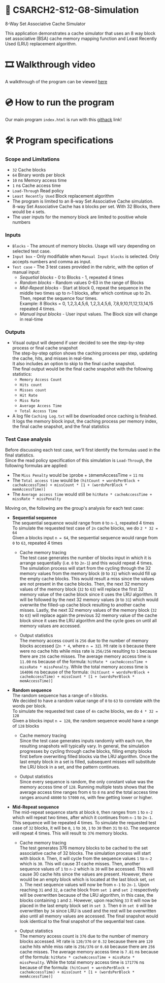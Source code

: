 # :abacus: CSARCH2-S12-G8-Simulation
8-Way Set Associative Cache Simulator

This application demonstrates a cache simulator that uses an 8 way block set associative (BSA) cache memory mapping function and Least Recently Used (LRU) replacement algorithm.

# :film_strip: Walkthrough video
A walkthrough of the program can be viewed [here](https://drive.google.com/file/d/1t-Q9Il0Q4GDXCyaSFpcfOnjU5AYzNt3Q/view?usp=sharing)

# :cd: How to run the program
Our main program `index.html` is run with this [githack](https://raw.githack.com/smtLasalle/S12-CSARCH2-Simulation/main/index.html) link!

# :hammer_and_wrench: Program specifications
### **Scope and Limitations**
  * `32` Cache blocks
  * `64` Binary words per block
  * `10` ns Memory access time
  * `1` ns Cache access time
  * `Load-Through` Read policy
  * `Least Recently Used` Block replacement algorithm
  * The program is limited to an 8-way Set Associative Cache simulation.  
    8-way Set Associative Cache has `8` blocks per set. With 32 Blocks, there would be `4` sets.
  * The user inputs for the memory block are limited to positive whole numbers

### **Inputs**
  + `Blocks` - The amount of memory blocks. Usage will vary depending on selected test case.
  + `Input box` - Only modifiable when `Manual Input blocks` is selected. Only accepts numbers and comma as input.
  + `Test case` - The 3 test cases provided in the rubric, with the option of manual input:
     * *Sequetial blocks* - 0 to Blocks - 1, repeated 4 times
     * *Random blocks* - Random values 0-63 in the range of Blocks
     * *Mid-Repeat blocks* - Start at block 0, repeat the sequence in the middle two times up to n-1 blocks, after which continue up to 2n. Then, repeat the sequence four times.  
       Example: 8 Blocks = 0, 1,2,3,4,5,6, 1,2,3,4,5,6, 7,8,9,10,11,12,13,14,15 repeated 4 times.
     * *Manual Input blocks* - User input values. The Block size will change in real-time

### **Outputs**
  * Visual output will depend if user decided to see the step-by-step process or final cache snapshot  
    The step-by-step option shows the caching process per step, updating the cache, hits, and misses in real-time.  
    It also includes an option to skip to the final cache snapshot.  
    The final output would be the final cache snapshot with the following statistics:  
    * `Memory Access Count`
    * `Hits count`
    * `Misses count`
    * `Hit Rate`
    * `Miss Rate`
    * `Average Access Time`
    * `Total Access Time`
  * A log file `Caching Log.txt` will be downloaded once caching is finished. It logs the memory block input, the caching process per memory index, the final cache snapshot, and the final statistics

### **Test Case analysis**  
  Before discussing each test case, we'll first identify the formulas used in the final statistics.  
  Since the read policy specification of this simulation is `Load-Through`, the following formulas are applied:
  * The `Miss Penalty` would be `1`probe + `10`memAccessTime = `11` ns
  * The `Total access time` would be `(hitCount + wordsPerBlock + cacheAccessTime) + missCount * [1 + (wordsPerBlock * memAccessTime)]`
  * The `Average access time` would still be `hitRate * cacheAccessTime + missRate * missPenalty`  

  Moving on, the following are the group's analysis for each test case:

  * **Sequential sequence**  
    The sequential sequence would range from `0` to `n-1`, repeated 4 times  
    To simulate the requested test case of `2n` cache blocks, we do `2 * 32 = 64`  
    Given a blocks input `n = 64`, the sequential sequence would range from `0` to `63`, repeated 4 times

    * Cache memory tracing  
      The test case generates the number of blocks input in which it is arrange sequentially (i.e. `0` to `2n-1`) and
      this would repeat 4 times. The simulation process will start from the cycling through the 32 memory values from the
      memory block (`0` to `31`) which would fill up the empty cache blocks. This would result a miss since the values
      are not present in the cache blocks. Then, the next 32 memory values of the memory block (`32` to `63`) will
      replace the first 32 memory value of the cache block since it uses the LRU algorithm. It will be followed by
      the next 32 memory values (`0` to `31`) which would overwrite the filled-up cache block resulting to another
      cache misses. Lastly, the next 32 memory values of the memory block (`32` to `63`) will replace again the previous
      32 memory value of the cache block since it uses the LRU algorithm and the cycle goes on until all memory values
      are accessed. 

    * Output statistics  
      The memory access count is `256` due to the number of memory blocks accessed (`2n * 4`, where `n = 32`). Ht rate
      is `0` because there were no cache hits while miss rate is `256/256` resulting to `1` because there are `256`
      cache misses.
      The average memory access time is `11.00` ns because of the formula: `hitRate * cacheAccessTime + missRate * missPenalty`.
      While the total memory access time is `164096` ns because of the formula: `(hitCount + wordsPerBlock + cacheAccessTime) + missCount * [1 + (wordsPerBlock * memAccessTime)]`
      

  * **Random sequence**  
    The random sequence has a range of `n` blocks.  
    We decided to have a random value range of `0` to `63` to correlate with the words per block.   
    To simulate the requested test case of `4n` cache blocks, we do `4 * 32 = 128`  
    Given a blocks input `n = 128`, the random sequence would have a range of `128` blocks

    * Cache memory tracing  
      Since the test case generates inputs randomly with each run, the resulting snapshots will typically vary.
      In general, the simulation progresses by cycling through cache blocks, filling empty blocks first before
      overwriting filled blocks via the LRU algorithm. Once the last empty block in a set is filled, subsequent
      misses will substitute the LRU block in a set, and the pattern continues.

    * Output statistics  
      Since every sequence is random, the only constant value was the memory access time of `128`.
      Running multiple tests shows that the average access time ranges from `6` to `8` ns and
      the total access time ranges around `48000` to `57000` ns, with few getting lower or higher.
    
  * **Mid-Repeat sequence**  
    The mid-repeat sequence starts at block `0`, then ranges from `1` to `n-2` which will repeat two times, after which
    it continues from `n-1` to `2n-1`. This sequence will be repeated 4 times.
    To simulate the requested test case of `32` blocks, it will be `0`, `1` to `30`, `1` to `30` then `31` to `63`.
    The sequence will repeat 4 times. This will result to `376` memory blocks.

    * Cache memory tracing  
      The test generates 376 memory blocks to be cached to the set associative cache of 32 blocks. The simulation process
      will start with block `0`. Then, it will cycle from the sequence values `1` to `n-2` which is `30`. This will
      cause 31 cache misses. Then, another sequence values of `1` to `n-2` which is `30` will be accessed. This will
      cause 30 cache hits since the values are present. However, there would be an empty block which is located at the
      last block set, `set 3`. The next sequence values will now be from `n-1` to `2n-1`.
      Upon reaching `31` and `32`, a cache block from `set 1` and `set 2` respectively will be overwritten because of
      the LRU algorithm, in this case, the blocks containing `1` and `2`. However, upon reaching `33` it will now be
      placed in the last empty block set in `set 3`. Then `0` in `set 0` will be overwritten by `34` since LRU is used
      and the rest will be overwritten also until all memory values are accessed. The final snapshot would look identical
      to the final snapshot of the sequential test case.

    * Output statistics  
      The memory access count is `376` due to the number of memory blocks accessed. Ht rate
      is `120/376` or `0.32` because there are `120` cache hits while miss rate is `256/376` or `0.68` because there are
      `256` cache misses.
      The average memory access time is `7.81` ns because of the formula: `hitRate * cacheAccessTime + missRate * missPenalty`.
      While the total memory access time is `171776` ns because of the formula: `(hitCount + wordsPerBlock + cacheAccessTime) + missCount * [1 + (wordsPerBlock * memAccessTime)]`
    
  
